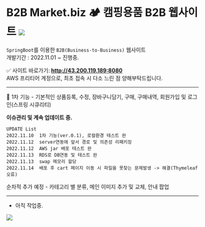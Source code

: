 # B2B Market.biz 🏕 캠핑용품 B2B 웹사이트 <img src="https://img.shields.io/badge/SpringBoot-2e6d00?style=flat-square&logo=Java&logoColor=white">


`SpringBoot`를 이용한 `B2B(Business-to-Business)` 웹사이트<br>
개발기간 : 2022.11.01 ~ 진행중. 

✅ 사이트 바로가기:<b> http://43.200.119.189:8080 </b> <br>
AWS 프리티어 계정으로, 최초 접속 시 다소 느린 점 양해부탁드립니다. <br>

---
📌 1차 기능 - 기본적인 상품등록, 수정, 장바구니담기, 구매, 구매내역, 회원가입 및 로그인(스프링 시큐리티)<br>

<b>이슈관리 및 계속 업데이트 중.</b>
```
UPDATE List
2022.11.10  1차 기능(ver.0.1), 로컬환경 테스트 완
2022.11.12  server연동에 앞서 경로 및 의존성 리패키징
2022.11.12  AWS jar 배포 테스트 완
2022.11.13  RDS로 DB연동 및 테스트 완
2022.11.13  swap 메모리 할당
2022.11.14  배포 후 cart 페이지 이동 시 파일을 못찾는 문제발생 -> 해결(Thymeleaf오류)
```
순차적 추가 예정 - 카테고리 별 분류, 메인 이미지 추가 및 교체, 안내 팝업<br>

---
- 아직 작업중.

<img src="http://hohk.dothome.co.kr/load/data/kt180401/166838988848927488.jpg">
